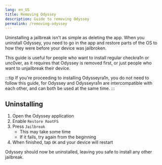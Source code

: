 ```yaml
---
lang: en_US
title: Removing Odyssey
description: Guide to removing Odyssey
permalink: /removing-odyssey
---
```


Uninstalling a jailbreak isn't as simple as deleting the app. When you uninstall Odyssey, you need to go in the app and restore parts of the OS to how they were before your device was jailbroken.

This guide is useful for people who want to install regular checkra1n or unc0ver, as it requires that Odyssey is removed first, or just people who want to unjailbreak their device.

:::tip
If you're proceeding to installing Odysseyra1n, you do not need to follow this guide, for Odyssey and Odysseyra1n are intercompatible with each other, and can both be used at the same time.
:::

## Uninstalling

1. Open the Odyssey application
1. Enable `Restore RootFS`
1. Press `Jailbreak`
    - This may take some time
    - If it fails, try again from the beginning
1. When finished, tap `OK` and your device will restart

Odyssey should now be uninstalled, leaving you safe to install any other jailbreak.

